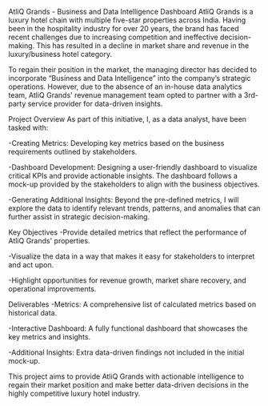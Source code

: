 AtliQ Grands - Business and Data Intelligence Dashboard
AtliQ Grands is a luxury hotel chain with multiple five-star properties across India. Having been in the hospitality industry for over 20 years, the brand has faced recent challenges due to increasing competition and ineffective decision-making. This has resulted in a decline in market share and revenue in the luxury/business hotel category.

To regain their position in the market, the managing director has decided to incorporate “Business and Data Intelligence” into the company’s strategic operations. However, due to the absence of an in-house data analytics team, AtliQ Grands' revenue management team opted to partner with a 3rd-party service provider for data-driven insights.

Project Overview
As part of this initiative, I, as a data analyst, have been tasked with:

-Creating Metrics: Developing key metrics based on the business requirements outlined by stakeholders.

-Dashboard Development: Designing a user-friendly dashboard to visualize critical KPIs and provide actionable insights. The dashboard follows a mock-up provided by the stakeholders to align with the business objectives.

-Generating Additional Insights: Beyond the pre-defined metrics, I will explore the data to identify relevant trends, patterns, and anomalies that can further assist in strategic decision-making.

Key Objectives
-Provide detailed metrics that reflect the performance of AtliQ Grands' properties.

-Visualize the data in a way that makes it easy for stakeholders to interpret and act upon.

-Highlight opportunities for revenue growth, market share recovery, and operational improvements.

Deliverables
-Metrics: A comprehensive list of calculated metrics based on historical data.

-Interactive Dashboard: A fully functional dashboard that showcases the key metrics and insights.

-Additional Insights: Extra data-driven findings not included in the initial mock-up.

This project aims to provide AtliQ Grands with actionable intelligence to regain their market position and make better data-driven decisions in the highly competitive luxury hotel industry.

